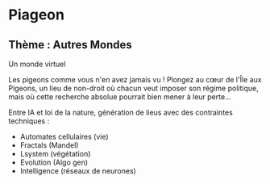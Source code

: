 # Piageon

## Thème : Autres Mondes
Un monde virtuel

Les pigeons comme vous n'en avez jamais vu ! 
Plongez au cœur de l'Île aux Pigeons, un lieu de non-droit où chacun veut imposer son régime politique, mais où cette recherche absolue pourrait bien mener à leur perte...

Entre IA et loi de la nature, génération de lieus avec des contraintes techniques :
- Automates cellulaires (vie)
- Fractals (Mandel)
- Lsystem (végétation)
- Evolution (Algo gen)
- Intelligence (réseaux de neurones)
